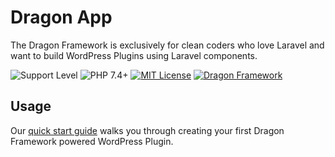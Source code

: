 # Dragon App
The Dragon Framework is exclusively for clean coders who love Laravel and want to build WordPress Plugins using Laravel components.

![Support Level][support-level-image] ![PHP 7.4+][php-image] [![MIT License][license-image]][license-url] [![Dragon Framework][circleci-image]][circleci-url]

## Usage

Our [quick start guide](https://dragon-framework-docs.readthedocs.io/en/latest/quick-start) walks you through creating your first Dragon Framework powered WordPress Plugin.

[support-level-image]: https://img.shields.io/badge/support-active-green.svg
[php-image]: https://img.shields.io/badge/php-8.1%2B-green.svg
[license-image]: https://img.shields.io/badge/License-MIT-blue.svg
[license-url]: https://github.com/red-scale-dragon/app/blob/main/LICENSE
[circleci-image]: https://circleci.com/gh/red-scale-dragon/app.svg?style=shield
[circleci-url]: https://circleci.com/gh/red-scale-dragon/app

